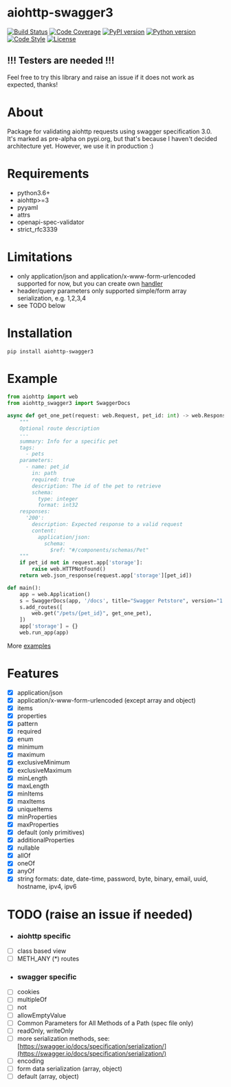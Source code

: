 # aiohttp-swagger3
[![Build Status](https://travis-ci.com/hh-h/aiohttp-swagger3.svg?branch=master)](https://travis-ci.com/hh-h/aiohttp-swagger3)
[![Code Coverage](https://img.shields.io/codecov/c/github/hh-h/aiohttp-swagger3/master.svg?style=flat)](https://codecov.io/github/hh-h/aiohttp-swagger3?branch=master)
[![PyPI version](https://badge.fury.io/py/aiohttp-swagger3.svg)](https://badge.fury.io/py/aiohttp-swagger3)
[![Python version](https://img.shields.io/badge/python-3.6%2B-brightgreen.svg)](https://img.shields.io/badge/python-3.6%2B-brightgreen.svg)
[![Code Style](https://img.shields.io/badge/code%20style-black-black.svg)](https://github.com/ambv/black)
[![License](https://img.shields.io/pypi/l/aiohttp-swagger3.svg)](https://www.apache.org/licenses/LICENSE-2.0)

## !!! Testers are needed !!!
Feel free to try this library and raise an issue if it does not work as expected, thanks!

# About
Package for validating aiohttp requests using swagger specification 3.0.  
It's marked as pre-alpha on pypi.org, but that's because I haven't decided architecture yet. However, we use it in production :)

# Requirements
- python3.6+
- aiohttp>=3
- pyyaml
- attrs
- openapi-spec-validator
- strict_rfc3339

# Limitations
- only application/json and application/x-www-form-urlencoded supported for now, but you can create own [handler](https://github.com/hh-h/aiohttp-swagger3/tree/master/examples/custom_handler)
- header/query parameters only supported simple/form array serialization, e.g. 1,2,3,4
- see TODO below

# Installation
`pip install aiohttp-swagger3`

# Example
```python
from aiohttp import web
from aiohttp_swagger3 import SwaggerDocs

async def get_one_pet(request: web.Request, pet_id: int) -> web.Response:
    """
    Optional route description
    ---
    summary: Info for a specific pet
    tags:
      - pets
    parameters:
      - name: pet_id
        in: path
        required: true
        description: The id of the pet to retrieve
        schema:
          type: integer
          format: int32
    responses:
      '200':
        description: Expected response to a valid request
        content:
          application/json:
            schema:
              $ref: "#/components/schemas/Pet"
    """
    if pet_id not in request.app['storage']:
        raise web.HTTPNotFound()
    return web.json_response(request.app['storage'][pet_id])

def main():
    app = web.Application()
    s = SwaggerDocs(app, '/docs', title="Swagger Petstore", version="1.0.0", components="components.yaml")
    s.add_routes([
        web.get("/pets/{pet_id}", get_one_pet),
    ])
    app['storage'] = {}
    web.run_app(app)
```
More [examples](https://github.com/hh-h/aiohttp-swagger3/tree/master/examples)

# Features
- [x] application/json
- [x] application/x-www-form-urlencoded (except array and object)
- [x] items
- [x] properties
- [x] pattern
- [x] required
- [x] enum
- [x] minimum
- [x] maximum
- [x] exclusiveMinimum
- [x] exclusiveMaximum
- [x] minLength
- [x] maxLength
- [x] minItems
- [x] maxItems
- [x] uniqueItems
- [x] minProperties
- [x] maxProperties
- [x] default (only primitives)
- [x] additionalProperties
- [x] nullable
- [x] allOf
- [x] oneOf
- [x] anyOf
- [x] string formats: date, date-time, password, byte, binary, email, uuid, hostname, ipv4, ipv6

# TODO (raise an issue if needed)

- ### aiohttp specific
- [ ] class based view
- [ ] METH_ANY (*) routes

- ### swagger specific
- [ ] cookies
- [ ] multipleOf
- [ ] not 
- [ ] allowEmptyValue
- [ ] Common Parameters for All Methods of a Path (spec file only)
- [ ] readOnly, writeOnly
- [ ] more serialization methods, see: [https://swagger.io/docs/specification/serialization/](https://swagger.io/docs/specification/serialization/)
- [ ] encoding
- [ ] form data serialization (array, object)
- [ ] default (array, object)
